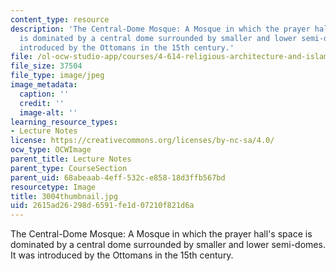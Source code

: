 ```yaml
---
content_type: resource
description: 'The Central-Dome Mosque: A Mosque in which the prayer hall''s space
  is dominated by a central dome surrounded by smaller and lower semi-domes. It was
  introduced by the Ottomans in the 15th century.'
file: /ol-ocw-studio-app/courses/4-614-religious-architecture-and-islamic-cultures-fall-2002/2615ad26298d6591fe1d07210f821d6a_3004thumbnail.jpg
file_size: 37504
file_type: image/jpeg
image_metadata:
  caption: ''
  credit: ''
  image-alt: ''
learning_resource_types:
- Lecture Notes
license: https://creativecommons.org/licenses/by-nc-sa/4.0/
ocw_type: OCWImage
parent_title: Lecture Notes
parent_type: CourseSection
parent_uid: 68abeaab-4eff-532c-e858-18d3ffb567bd
resourcetype: Image
title: 3004thumbnail.jpg
uid: 2615ad26-298d-6591-fe1d-07210f821d6a
---
```

The Central-Dome Mosque: A Mosque in which the prayer hall's space is dominated by a central dome surrounded by smaller and lower semi-domes. It was introduced by the Ottomans in the 15th century.